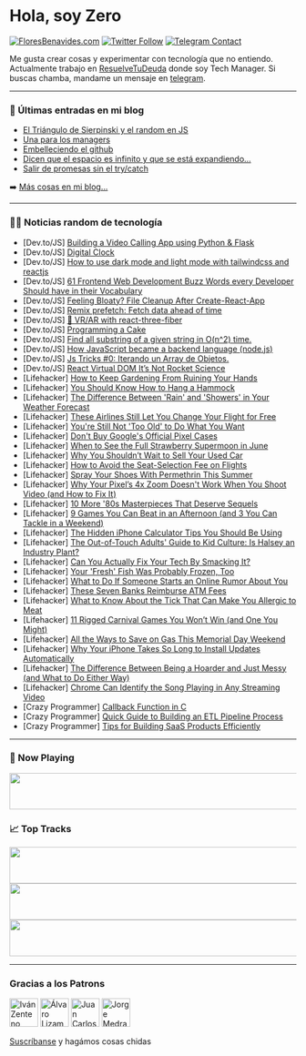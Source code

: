 # Hola, soy Zero

[![FloresBenavides.com](https://img.shields.io/website?down_message=oops&label=MiBlog&style=for-the-badge&up_message=online&url=https%3A%2F%2Ffloresbenavides.com)](https://floresbenavides.com) [![Twitter Follow](https://img.shields.io/twitter/follow/ZeroDragon?color=%231DA1F2&label=Follow&logo=twitter&logoColor=ffffff&style=for-the-badge)](https://twitter.com/zerodragon) [![Telegram Contact](https://img.shields.io/badge/escr%C3%ADbeme-ZeroDragon-%2326A5E4?style=for-the-badge&logo=telegram)](https://t.me/zerodragon)

Me gusta crear cosas y experimentar con tecnología que no entiendo.
Actualmente trabajo en [ResuelveTuDeuda](http://github.com/resuelve) donde soy Tech Manager.
Si buscas chamba, mandame un mensaje en [telegram](https://t.me/zerodragon).

---

### 📕 Últimas entradas en mi blog
<!-- BLOG-POST-LIST:START -->
- [El Triángulo de Sierpinski y el random en JS](https://floresbenavides.com/el-triangulo-de-sierpinski-y-el-random-en-js/)
- [Una para los managers](https://floresbenavides.com/una-para-los-managers/)
- [Embelleciendo el github](https://floresbenavides.com/embelleciendo-el-github/)
- [Dicen que el espacio es infinito y que se está expandiendo…](https://floresbenavides.com/dicen-que-el-espacio-es-infinito-y-que-se-esta-expandiendo/)
- [Salir de promesas sin el try/catch](https://floresbenavides.com/salir-de-promesas-sin-el-try-catch/)
<!-- BLOG-POST-LIST:END -->

➡️ [Más cosas en mi blog...](https://floresbenavides.com)

---

### 👨‍💻 Noticias random de tecnología
<!-- TECH-POSTS:START -->
- [Dev.to/JS] [Building a Video Calling App using Python &amp; Flask](https://dev.to/yash_makan/building-a-video-calling-app-using-python-flask-17m5)
- [Dev.to/JS] [Digital Clock](https://dev.to/sanketbodake/digital-clock-3ifo)
- [Dev.to/JS] [How to use dark mode and light mode with tailwindcss and reactjs](https://dev.to/mustafazahedi/how-to-use-dark-mode-and-light-mode-with-tailwindcss-and-reactjs-4c9l)
- [Dev.to/JS] [61 Frontend Web Development Buzz Words every Developer Should have in their Vocabulary](https://dev.to/ruppysuppy/61-frontend-web-development-buzz-words-every-developer-should-have-in-their-vocabulary-3c9)
- [Dev.to/JS] [Feeling Bloaty? File Cleanup After Create-React-App](https://dev.to/shujaatazim/feeling-bloaty-file-cleanup-after-create-react-app-23dm)
- [Dev.to/JS] [Remix prefetch: Fetch data ahead of time](https://dev.to/ishanme/remix-prefetch-fetch-data-ahead-of-time-1dhb)
- [Dev.to/JS] [🤳 VR/AR with react-three-fiber](https://dev.to/gil_finkelstein/vrar-with-react-three-fiber-1j14)
- [Dev.to/JS] [Programming a Cake](https://dev.to/jjhiggz/programming-a-cake-3g7c)
- [Dev.to/JS] [Find all substring of a given string in O&lpar;n^2&rpar; time.](https://dev.to/rajeshroyal/find-all-substring-of-a-given-string-in-on2-time-2ip7)
- [Dev.to/JS] [How JavaScript became a backend language &lpar;node.js&rpar;](https://dev.to/ahnafahamed4/how-javascript-became-a-backend-language-nodejs-5730)
- [Dev.to/JS] [Js Tricks #0: Iterando un Array de Objetos.](https://dev.to/alexissossa/js-tricks-0-iterando-un-array-de-objetos-3kgf)
- [Dev.to/JS] [React Virtual DOM It’s Not Rocket Science](https://dev.to/loreprocks_7/react-virtual-dom-its-not-rocket-science-2247)
- [Lifehacker] [How to Keep Gardening From Ruining Your Hands](https://lifehacker.com/how-to-keep-gardening-from-ruining-your-hands-1848976829)
- [Lifehacker] [You Should Know How to Hang a Hammock](https://lifehacker.com/you-should-know-how-to-hang-a-hammock-1848976818)
- [Lifehacker] [The Difference Between &#39;Rain&#39; and &#39;Showers&#39; in Your Weather Forecast](https://lifehacker.com/the-difference-between-rain-and-showers-in-your-weather-1848976806)
- [Lifehacker] [These Airlines Still Let You Change Your Flight for Free](https://lifehacker.com/these-airlines-still-let-you-change-your-flight-for-fre-1848987886)
- [Lifehacker] [You&#39;re Still Not &#39;Too Old&#39; to Do What You Want](https://lifehacker.com/stop-thinking-youre-too-old-to-do-what-you-want-to-do-1848987700)
- [Lifehacker] [Don&#39;t Buy Google&#39;s Official Pixel Cases](https://lifehacker.com/dont-buy-googles-official-pixel-cases-1848987227)
- [Lifehacker] [When to See the Full Strawberry Supermoon in June](https://lifehacker.com/when-to-see-the-full-strawberry-supermoon-in-june-1848987372)
- [Lifehacker] [Why You Shouldn’t Wait to Sell Your Used Car](https://lifehacker.com/why-you-shouldn-t-wait-to-sell-your-used-car-1848986523)
- [Lifehacker] [How to Avoid the Seat-Selection Fee on Flights](https://lifehacker.com/how-to-avoid-the-seat-selection-fee-on-flights-1848986404)
- [Lifehacker] [Spray Your Shoes With Permethrin This Summer](https://lifehacker.com/spray-your-shoes-with-permethrin-this-summer-1848986173)
- [Lifehacker] [Why Your Pixel’s 4x Zoom Doesn&#39;t Work When You Shoot Video &lpar;and How to Fix It&rpar;](https://lifehacker.com/why-your-pixel-s-4x-zoom-doesnt-work-when-you-shoot-vid-1848986470)
- [Lifehacker] [10 More &#39;80s Masterpieces That Deserve Sequels](https://lifehacker.com/10-more-80s-masterpieces-that-deserve-sequels-1848979835)
- [Lifehacker] [9 Games You Can Beat in an Afternoon &lpar;and 3 You Can Tackle in a Weekend&rpar;](https://lifehacker.com/9-games-you-can-beat-in-an-afternoon-and-3-you-can-tac-1848939148)
- [Lifehacker] [The Hidden iPhone Calculator Tips You Should Be Using](https://lifehacker.com/the-hidden-iphone-calculator-tips-you-should-be-using-1848985678)
- [Lifehacker] [The Out-of-Touch Adults&#39; Guide to Kid Culture: Is Halsey an Industry Plant?](https://lifehacker.com/the-out-of-touch-adults-guide-to-kid-culture-is-halsey-1848984854)
- [Lifehacker] [Can You Actually Fix Your Tech By Smacking It?](https://lifehacker.com/can-you-actually-fix-your-tech-by-smacking-it-1848983083)
- [Lifehacker] [Your &#39;Fresh&#39; Fish Was Probably Frozen, Too](https://lifehacker.com/your-fresh-fish-was-probably-frozen-too-1848983328)
- [Lifehacker] [What to Do If Someone Starts an Online Rumor About You](https://lifehacker.com/what-to-do-if-someone-starts-an-online-rumor-about-you-1848983104)
- [Lifehacker] [These Seven Banks Reimburse ATM Fees](https://lifehacker.com/these-seven-banks-reimburse-atm-fees-1848982111)
- [Lifehacker] [What to Know About the Tick That Can Make You Allergic to Meat](https://lifehacker.com/what-to-know-about-the-tick-that-can-make-you-allergic-1848982558)
- [Lifehacker] [11 Rigged Carnival Games You Won’t Win &lpar;and One You Might&rpar;](https://lifehacker.com/11-rigged-carnival-games-you-won-t-win-and-one-you-mig-1848978227)
- [Lifehacker] [All the Ways to Save on Gas This Memorial Day Weekend](https://lifehacker.com/all-the-ways-to-save-on-gas-this-memorial-day-weekend-1848982450)
- [Lifehacker] [Why Your iPhone Takes So Long to Install Updates Automatically](https://lifehacker.com/why-your-iphone-takes-so-long-to-install-updates-automa-1848982208)
- [Lifehacker] [The Difference Between Being a Hoarder and Just Messy &lpar;and What to Do Either Way&rpar;](https://lifehacker.com/the-difference-between-being-a-hoarder-and-just-messy-1848981899)
- [Lifehacker] [Chrome Can Identify the Song Playing in Any Streaming Video](https://lifehacker.com/chrome-can-identify-the-song-playing-in-any-streaming-v-1848981380)
- [Crazy Programmer] [Callback Function in C](https://www.thecrazyprogrammer.com/2022/05/callback-function-in-c.html)
- [Crazy Programmer] [Quick Guide to Building an ETL Pipeline Process](https://www.thecrazyprogrammer.com/2022/05/quick-guide-to-building-an-etl-pipeline-process.html)
- [Crazy Programmer] [Tips for Building SaaS Products Efficiently](https://www.thecrazyprogrammer.com/2022/05/tips-for-building-saas-products-efficiently.html)<!-- TECH-POSTS:END -->

---

### 🎵 Now Playing
<a href="https://spotify-now-playing-dun.vercel.app/now-playing?open"><img src="https://spotify-now-playing-dun.vercel.app/now-playing" width="540" height="64"></a>

### 📈 Top Tracks
<a href="https://spotify-now-playing-dun.vercel.app/top-tracks?i=1&open"><img src="https://spotify-now-playing-dun.vercel.app/top-tracks?i=1" width="540" height="64"></a>
<a href="https://spotify-now-playing-dun.vercel.app/top-tracks?i=2&open"><img src="https://spotify-now-playing-dun.vercel.app/top-tracks?i=2" width="540" height="64"></a>
<a href="https://spotify-now-playing-dun.vercel.app/top-tracks?i=3&open"><img src="https://spotify-now-playing-dun.vercel.app/top-tracks?i=3" width="540" height="64"></a>

---

### Gracias a los Patrons
[<img src="https://avatars.githubusercontent.com/u/243380?v=4" alt="Iván Zenteno" width="50px">](https://github.com/k001) [<img src="https://avatars.githubusercontent.com/u/19955639?v=4" alt="Álvaro Lizama" width="50px">](https://github.com/alvarolizama) [<img src="https://avatars.githubusercontent.com/u/2718753?v=4" alt="Juan Carlos Ruiz" width="50px">](https://github.com/JuanCrg90) [<img src="https://avatars.githubusercontent.com/u/37025?v=4" alt="Jorge Medrano" width="50px">](https://github.com/h1pp1e) 

[Suscríbanse](https://www.patreon.com/zerodragon) y hagámos cosas chidas
